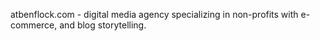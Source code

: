 atbenflock.com - digital media agency specializing in non-profits with e-commerce, and blog storytelling.
